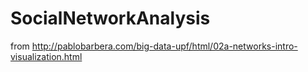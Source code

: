 # SocialNetworkAnalysis
from http://pablobarbera.com/big-data-upf/html/02a-networks-intro-visualization.html
